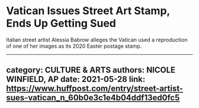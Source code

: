 # Vatican Issues Street Art Stamp, Ends Up Getting Sued

Italian street artist Alessia Babrow alleges the Vatican used a reproduction of one of her images as its 2020 Easter postage stamp.

---
category: CULTURE & ARTS
authors: NICOLE WINFIELD, AP
date: 2021-05-28
link: https://www.huffpost.com/entry/street-artist-sues-vatican_n_60b0e3c1e4b04ddf13ed0fc5
---
